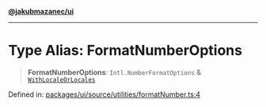 [**@jakubmazanec/ui**](../README.md)

---

# Type Alias: FormatNumberOptions

> **FormatNumberOptions**: `Intl.NumberFormatOptions` &
> [`WithLocaleOrLocales`](WithLocaleOrLocales.md)

Defined in:
[packages/ui/source/utilities/formatNumber.ts:4](https://github.com/jakubmazanec/tools/blob/dcfb3b06be051bf99e23e7e35174b07af0f0fddd/packages/ui/source/utilities/formatNumber.ts#L4)
